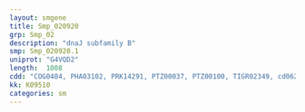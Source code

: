 ```yaml
---
layout: smgene
title: Smp_020920
grp: Smp_02
description: "dnaJ subfamily B"
smp: Smp_020920.1
uniprot: "G4VQD2"
length:  1008
cdd: "COG0484, PHA03102, PRK14291, PTZ00037, PTZ00100, TIGR02349, cd06257, cd10747, cl02542, cl21722, pfam00226, pfam01556, smart00271"
kk: K09510
categories: sm
---
```

